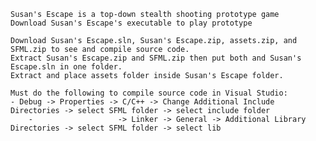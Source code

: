 	Susan's Escape is a top-down stealth shooting prototype game
	Download Susan's Escape's executable to play prototype

	Download Susan's Escape.sln, Susan's Escape.zip, assets.zip, and SFML.zip to see and compile source code.
	Extract Susan's Escape.zip and SFML.zip then put both and Susan's Escape.sln in one folder.
	Extract and place assets folder inside Susan's Escape folder.

	Must do the following to compile source code in Visual Studio:
	- Debug -> Properties -> C/C++ -> Change Additional Include Directories -> select SFML folder -> select include folder
        -                   -> Linker -> General -> Additional Library Directories -> select SFML folder -> select lib
